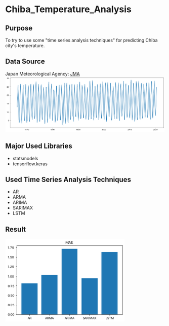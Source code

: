 # Chiba_Temperature_Analysis

## Purpose

To try to use some "time series analysis techniques" for predicting Chiba city's temperature.

## Data Source

Japan Meteorological Agency: [JMA](http://www.data.jma.go.jp/obd/stats/etrn/select/prefecture00.php)
![Extract the frame](https://github.com/takanyanta/Chiba_Temperature_Analysis/blob/main/ChibaTemp.png "process1")
## Major Used Libraries

* statsmodels
* tensorflow.keras

## Used Time Series Analysis Techniques

* AR
* ARMA
* ARIMA
* SARIMAX
* LSTM

## Result
![Extract the frame](https://github.com/takanyanta/Chiba_Temperature_Analysis/blob/main/results.png "process1")
